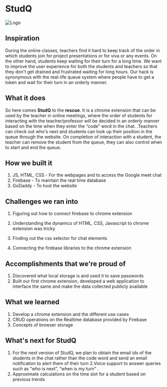 # StudQ

![Logo]('./StudQ_logo.png')

## Inspiration

During the online classes, teachers find it hard to keep track of the order in which students join for project presentations or for viva or any events. On the other hand, students keep waiting for their turn for a long time. We want to improve the user experience for both the students and teachers so that they don't get drained and frustrated waiting for long hours. Our hack is synonymous with the real-life queue system where people have to get a token and wait for their turn in an orderly manner. 

## What it does

So here comes **StudQ** to the **rescue**. It is a chrome extension that can be used by the teacher in online meetings, where the order of students for interacting with the teacher/professor will be decided in an orderly manner based on the time when they enter the “code” word in the chat. .Teachers can check out who's next and students can look up their position in the queue through the website. On completion of interaction with a student, the teacher can remove the student from the queue, they can also control when to start and end the queue.


## How we built it

1.  JS, HTML, CSS - For the webpages and to access the Google meet chat
2. Firebase - To maintain the real time database
3. GoDaddy - To host the website


## Challenges we ran into

1. Figuring out how to connect firebase to chrome extension

2. Understanding the dynamics of HTML, CSS, Javascript to chrome extension was tricky

3. Finding out the css selector for chat elements

4. Connecting the firebase libraries to the chrome extension


## Accomplishments that we're proud of

1. Discovered what local storage is and used it to save passwords
2. Built our first chrome extension, developed a web application to interface the same and make the data collected publicly available


## What we learned
1. Develop a chrome extension and the different use cases
2. CRUD operations on the Realtime database provided by Firebase
3. Concepts of browser storage

## What's next for StudQ
1. For the next version of StudQ, we plan to obtain the email ids of the students in the chat rather than the code word and send an email notification to alert them of their turn
2.Voice support to answer queries such as “who is next”, “when is my turn” .
3. Approximate calculations on the time slot for a student based on previous trends 


